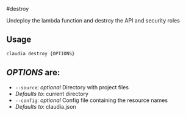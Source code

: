 #destroy

Undeploy the lambda function and destroy the API and security roles

## Usage

```bash
claudia destroy {OPTIONS}
```

## _OPTIONS_ are:

*  `--source`:  _optional_ Directory with project files
  * _Defaults to_: current directory
*  `--config`:  _optional_ Config file containing the resource names
  * _Defaults to_: claudia.json
